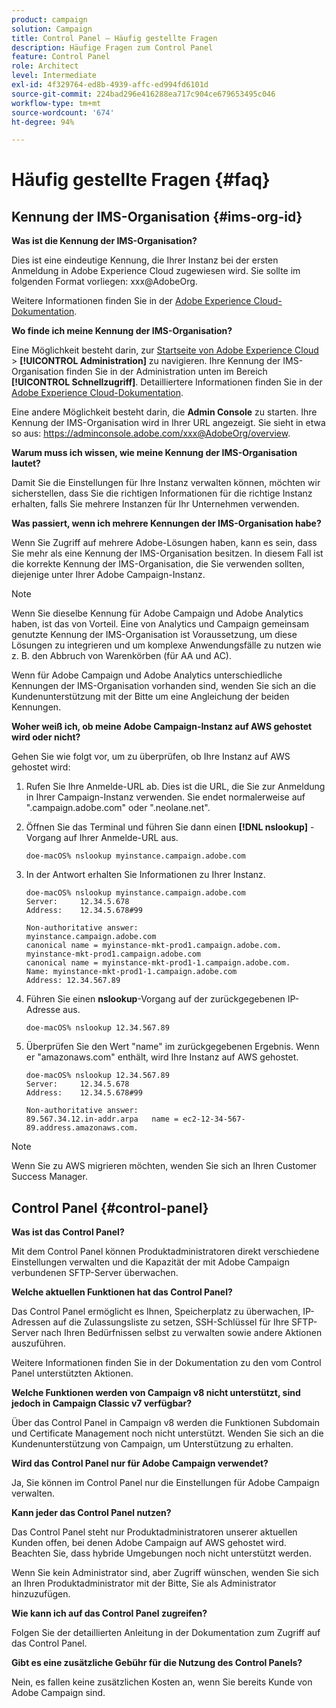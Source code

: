 ```yaml
---
product: campaign
solution: Campaign
title: Control Panel – Häufig gestellte Fragen
description: Häufige Fragen zum Control Panel
feature: Control Panel
role: Architect
level: Intermediate
exl-id: 4f329764-ed8b-4939-affc-ed994fd6101d
source-git-commit: 224bad296e416288ea717c904ce679653495c046
workflow-type: tm+mt
source-wordcount: '674'
ht-degree: 94%

---
```


# Häufig gestellte Fragen {#faq}

## Kennung der IMS-Organisation {#ims-org-id}

**Was ist die Kennung der IMS-Organisation?**

Dies ist eine eindeutige Kennung, die Ihrer Instanz bei der ersten Anmeldung in Adobe Experience Cloud zugewiesen wird. Sie sollte im folgenden Format vorliegen: xxx@AdobeOrg.

Weitere Informationen finden Sie in der [Adobe Experience Cloud-Dokumentation](https://marketing.adobe.com/resources/help/de_DE/mcloud/organizations.html).

**Wo finde ich meine Kennung der IMS-Organisation?**

Eine Möglichkeit besteht darin, zur [Startseite von Adobe Experience Cloud](https://experiencecloud.adobe.com/) > **[!UICONTROL Administration]** zu navigieren. Ihre Kennung der IMS-Organisation finden Sie in der Administration unten im Bereich **[!UICONTROL Schnellzugriff]**. Detailliertere Informationen finden Sie in der [Adobe Experience Cloud-Dokumentation](https://marketing.adobe.com/resources/help/en_US/mcloud/organizations.html).

Eine andere Möglichkeit besteht darin, die **Admin Console** zu starten. Ihre Kennung der IMS-Organisation wird in Ihrer URL angezeigt. Sie sieht in etwa so aus: https://adminconsole.adobe.com/xxx@AdobeOrg/overview.

**Warum muss ich wissen, wie meine Kennung der IMS-Organisation lautet?**

Damit Sie die Einstellungen für Ihre Instanz verwalten können, möchten wir sicherstellen, dass Sie die richtigen Informationen für die richtige Instanz erhalten, falls Sie mehrere Instanzen für Ihr Unternehmen verwenden.

**Was passiert, wenn ich mehrere Kennungen der IMS-Organisation habe?**

Wenn Sie Zugriff auf mehrere Adobe-Lösungen haben, kann es sein, dass Sie mehr als eine Kennung der IMS-Organisation besitzen. In diesem Fall ist die korrekte Kennung der IMS-Organisation, die Sie verwenden sollten, diejenige unter Ihrer Adobe Campaign-Instanz.

>[!NOTE]
>
>Wenn Sie dieselbe Kennung für Adobe Campaign und Adobe Analytics haben, ist das von Vorteil. Eine von Analytics und Campaign gemeinsam genutzte Kennung der IMS-Organisation ist Voraussetzung, um diese Lösungen zu integrieren und um komplexe Anwendungsfälle zu nutzen wie z. B. den Abbruch von Warenkörben (für AA und AC).
>
>Wenn für Adobe Campaign und Adobe Analytics unterschiedliche Kennungen der IMS-Organisation vorhanden sind, wenden Sie sich an die Kundenunterstützung mit der Bitte um eine Angleichung der beiden Kennungen.

**Woher weiß ich, ob meine Adobe Campaign-Instanz auf AWS gehostet wird oder nicht?**

Gehen Sie wie folgt vor, um zu überprüfen, ob Ihre Instanz auf AWS gehostet wird:

1. Rufen Sie Ihre Anmelde-URL ab. Dies ist die URL, die Sie zur Anmeldung in Ihrer Campaign-Instanz verwenden. Sie endet normalerweise auf &quot;.campaign.adobe.com&quot; oder &quot;.neolane.net&quot;.
1. Öffnen Sie das Terminal und führen Sie dann einen **[!DNL nslookup]** -Vorgang auf Ihrer Anmelde-URL aus.

   `doe-macOS% nslookup myinstance.campaign.adobe.com`

1. In der Antwort erhalten Sie Informationen zu Ihrer Instanz.

   ```
   doe-macOS% nslookup myinstance.campaign.adobe.com
   Server:     12.34.5.678
   Address:    12.34.5.678#99
   
   Non-authoritative answer:
   myinstance.campaign.adobe.com
   canonical name = myinstance-mkt-prod1.campaign.adobe.com.
   myinstance-mkt-prod1.campaign.adobe.com
   canonical name = myinstance-mkt-prod1-1.campaign.adobe.com.
   Name: myinstance-mkt-prod1-1.campaign.adobe.com
   Address: 12.34.567.89
   ```

1. Führen Sie einen **nslookup**-Vorgang auf der zurückgegebenen IP-Adresse aus.

   `doe-macOS% nslookup 12.34.567.89`

1. Überprüfen Sie den Wert &quot;name&quot; im zurückgegebenen Ergebnis. Wenn er &quot;amazonaws.com&quot; enthält, wird Ihre Instanz auf AWS gehostet.

   ```
   doe-macOS% nslookup 12.34.567.89
   Server:     12.34.5.678
   Address:    12.34.5.678#99
   
   Non-authoritative answer:
   89.567.34.12.in-addr.arpa   name = ec2-12-34-567-89.address.amazonaws.com.
   ```

>[!NOTE]
>
>Wenn Sie zu AWS migrieren möchten, wenden Sie sich an Ihren Customer Success Manager.

## Control Panel {#control-panel}

**Was ist das Control Panel?**

Mit dem Control Panel können Produktadministratoren direkt verschiedene Einstellungen verwalten und die Kapazität der mit Adobe Campaign verbundenen SFTP-Server überwachen.

**Welche aktuellen Funktionen hat das Control Panel?**

Das Control Panel ermöglicht es Ihnen, Speicherplatz zu überwachen, IP-Adressen auf die Zulassungsliste zu setzen, SSH-Schlüssel für Ihre SFTP-Server nach Ihren Bedürfnissen selbst zu verwalten sowie andere Aktionen auszuführen.

Weitere Informationen finden Sie in der Dokumentation zu den vom Control Panel unterstützten Aktionen.

**Welche Funktionen werden von Campaign v8 nicht unterstützt, sind jedoch in Campaign Classic v7 verfügbar?**

Über das Control Panel in Campaign v8 werden die Funktionen Subdomain und Certificate Management noch nicht unterstützt. Wenden Sie sich an die Kundenunterstützung von Campaign, um Unterstützung zu erhalten.

**Wird das Control Panel nur für Adobe Campaign verwendet?**

Ja, Sie können im Control Panel nur die Einstellungen für Adobe Campaign verwalten.

**Kann jeder das Control Panel nutzen?**

Das Control Panel steht nur Produktadministratoren unserer aktuellen Kunden offen, bei denen Adobe Campaign auf AWS gehostet wird. Beachten Sie, dass hybride Umgebungen noch nicht unterstützt werden.

Wenn Sie kein Administrator sind, aber Zugriff wünschen, wenden Sie sich an Ihren Produktadministrator mit der Bitte, Sie als Administrator hinzuzufügen.

**Wie kann ich auf das Control Panel zugreifen?**

Folgen Sie der detaillierten Anleitung in der Dokumentation zum Zugriff auf das Control Panel.

**Gibt es eine zusätzliche Gebühr für die Nutzung des Control Panels?**

Nein, es fallen keine zusätzlichen Kosten an, wenn Sie bereits Kunde von Adobe Campaign sind.
